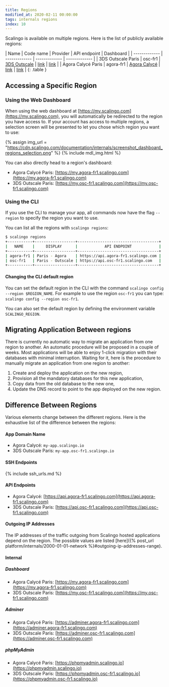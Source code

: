 ```yaml
---
title: Regions
modified_at: 2020-02-11 00:00:00
tags: internals regions
index: 10
---
```


Scalingo is available on multiple regions. Here is the list of publicly
available regions:

| Name  | Code name | Provider | API endpoint | Dashboard |
| ------------- | ------------- | ------------- | ------------- |
| 3DS Outscale Paris  | osc-fr1  | [3DS Outscale](https://outscale.com/) | [link](https://api.osc-fr1.scalingo.com) | [link](https://my.osc-fr1.scalingo.com) |
| Agora Calycé Paris  | agora-fr1  | [Agora Calycé](https://www.agoracalyce.com) | [link](https://api.agora-fr1.scalingo.com) | [link](https://my.agora-fr1.scalingo.com) |
{: .table }

## Accessing a Specific Region

### Using the Web Dashboard

When using the web dashboard at
[https://my.scalingo.com](https://my.scalingo.com), you will automatically be
redirected to the region you have access to. If your account has access to
multiple regions, a selection screen will be presented to let you chose which
region you want to use:

{% assign img_url = "https://cdn.scalingo.com/documentation/internals/screenshot_dashboard_regions_selection.png" %}
{% include mdl_img.html %}

You can also directly head to a region's dashboard:

- Agora Calycé Paris:
  [https://my.agora-fr1.scalingo.com](https://my.agora-fr1.scalingo.com)
- 3DS Outscale Paris:
  [https://my.osc-fr1.scalingo.com](https://my.osc-fr1.scalingo.com)

### Using the CLI

If you use the CLI to manage your app, all commands now have the flag `--region`
to specify the region you want to use. 

You can list all the regions with `scalingo regions`:

```bash
$ scalingo regions
+-----------+------------------+------------------------------------+
|   NAME    |     DISPLAY      |            API ENDPOINT            |
+-----------+------------------+------------------------------------+
| agora-fr1 | Paris - Agora    | https://api.agora-fr1.scalingo.com |
| osc-fr1   | Paris - Outscale | https://api.osc-fr1.scalingo.com   |
+-----------+------------------+------------------------------------+
```

#### Changing the CLI default region

You can set the default region in the CLI with the command `scalingo config --region $REGION_NAME`. For example to use the region `osc-fr1` you can type: `scalingo config --region osc-fr1`.

You can also set the default region by defining the environment variable `SCALINGO_REGION`.

## Migrating Application Between regions

There is currently no automatic way to migrate an application from one region to
another. An automatic procedure will be proposed in a couple of weeks. Most
applications will be able to enjoy 1-click migration with their databases with
minimal interruption. Waiting for it, here is the procedure to manually migrate
an application from one region to another:

1. Create and deploy the application on the new region,
1. Provision all the mandatory databases for this new application,
1. Copy data from the old database to the new one,
1. Update the DNS record to point to the app deployed on the new region.

## Difference Between Regions

Various elements change between the different regions. Here is the exhaustive
list of the difference between the regions:

#### App Domain Name

* Agora Calycé: `my-app.scalingo.io`
* 3DS Outscale Paris: `my-app.osc-fr1.scalingo.io`

#### SSH Endpoints

{% include ssh_urls.md %}

#### API Endpoints

* Agora Calycé:
  [https://api.agora-fr1.scalingo.com](https://api.agora-fr1.scalingo.com)
* 3DS Outscale Paris:
  [https://api.osc-fr1.scalingo.com](https://api.osc-fr1.scalingo.com)

#### Outgoing IP Addresses

The IP addresses of the traffic outgoing from Scalingo hosted applications
depend on the region. The possible values are listed [here]({% post_url
platform/internals/2000-01-01-network %}#outgoing-ip-addresses-range).

#### Internal

##### Dashboard

* Agora Calycé Paris:
  [https://my.agora-fr1.scalingo.com](https://my.agora-fr1.scalingo.com)
* 3DS Outscale Paris:
  [https://my.osc-fr1.scalingo.com](https://my.osc-fr1.scalingo.com)

##### Adminer

* Agora Calycé Paris:
  [https://adminer.agora-fr1.scalingo.com](https://adminer.agora-fr1.scalingo.com)
* 3DS Outscale Paris:
  [https://adminer.osc-fr1.scalingo.com](https://adminer.osc-fr1.scalingo.com)

##### phpMyAdmin

* Agora Calycé Paris:
  [https://phpmyadmin.scalingo.io](https://phpmyadmin.scalingo.io)
* 3DS Outscale Paris:
  [https://phpmyadmin.osc-fr1.scalingo.io](https://phpmyadmin.osc-fr1.scalingo.io)
